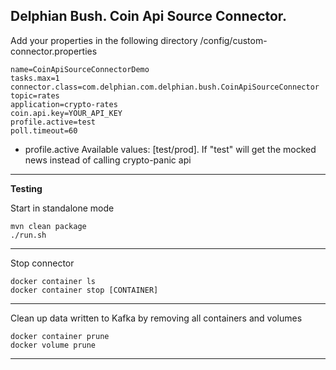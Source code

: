 Delphian Bush. Coin Api Source Connector.
-----------------
Add your properties in the following directory /config/custom-connector.properties

    name=CoinApiSourceConnectorDemo
    tasks.max=1
    connector.class=com.delphian.com.delphian.bush.CoinApiSourceConnector
    topic=rates
    application=crypto-rates
    coin.api.key=YOUR_API_KEY
    profile.active=test
    poll.timeout=60

* profile.active
Available values: [test/prod]. If "test" will get the mocked news instead of calling crypto-panic api

-----
**Testing**


Start in standalone mode

    mvn clean package
    ./run.sh

-----
Stop connector

    docker container ls
    docker container stop [CONTAINER]
-----

Clean up data written to Kafka by removing all containers and volumes

    docker container prune
    docker volume prune
-----